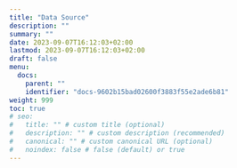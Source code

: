 ```yaml
---
title: "Data Source"
description: ""
summary: ""
date: 2023-09-07T16:12:03+02:00
lastmod: 2023-09-07T16:12:03+02:00
draft: false
menu:
  docs:
    parent: ""
    identifier: "docs-9602b15bad02600f3883f55e2ade6b81"
weight: 999
toc: true
# seo:
#   title: "" # custom title (optional)
#   description: "" # custom description (recommended)
#   canonical: "" # custom canonical URL (optional)
#   noindex: false # false (default) or true
---
```

